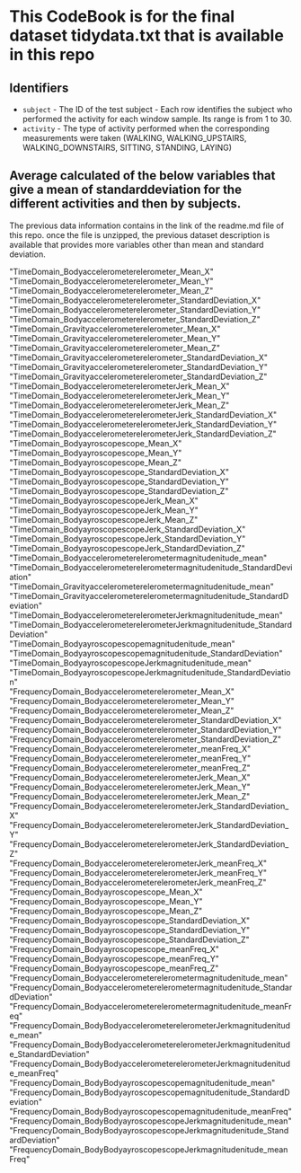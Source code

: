 # This CodeBook is for the final dataset tidydata.txt that is available in this repo

## Identifiers

* `subject` - The ID of the test subject - Each row identifies the subject who performed the activity for each window sample. Its range is from 1 to 30. 
* `activity` - The type of activity performed when the corresponding measurements were taken (WALKING, WALKING_UPSTAIRS, WALKING_DOWNSTAIRS, SITTING, STANDING, LAYING)

## Average calculated of the below variables that give a mean of standarddeviation for the different activities and then by subjects.

The previous data information contains in the link of the readme.md file of this repo. once the file is unzipped, the previous dataset description is available that provides more variables other than mean and standard deviation.

"TimeDomain_Bodyaccelerometerelerometer_Mean_X"                                       
"TimeDomain_Bodyaccelerometerelerometer_Mean_Y"                                       
"TimeDomain_Bodyaccelerometerelerometer_Mean_Z"                                       
"TimeDomain_Bodyaccelerometerelerometer_StandardDeviation_X"                          
"TimeDomain_Bodyaccelerometerelerometer_StandardDeviation_Y"                          
"TimeDomain_Bodyaccelerometerelerometer_StandardDeviation_Z"                          
"TimeDomain_Gravityaccelerometerelerometer_Mean_X"                                    
"TimeDomain_Gravityaccelerometerelerometer_Mean_Y"                                    
"TimeDomain_Gravityaccelerometerelerometer_Mean_Z"                                    
"TimeDomain_Gravityaccelerometerelerometer_StandardDeviation_X"                       
"TimeDomain_Gravityaccelerometerelerometer_StandardDeviation_Y"                       
"TimeDomain_Gravityaccelerometerelerometer_StandardDeviation_Z"                       
"TimeDomain_BodyaccelerometerelerometerJerk_Mean_X"                                   
"TimeDomain_BodyaccelerometerelerometerJerk_Mean_Y"                                   
"TimeDomain_BodyaccelerometerelerometerJerk_Mean_Z"                                   
"TimeDomain_BodyaccelerometerelerometerJerk_StandardDeviation_X"                      
"TimeDomain_BodyaccelerometerelerometerJerk_StandardDeviation_Y"                      
"TimeDomain_BodyaccelerometerelerometerJerk_StandardDeviation_Z"                      
"TimeDomain_Bodyayroscopescope_Mean_X"                                                
"TimeDomain_Bodyayroscopescope_Mean_Y"                                                
"TimeDomain_Bodyayroscopescope_Mean_Z"                                                
"TimeDomain_Bodyayroscopescope_StandardDeviation_X"                                   
"TimeDomain_Bodyayroscopescope_StandardDeviation_Y"                                   
"TimeDomain_Bodyayroscopescope_StandardDeviation_Z"                                   
"TimeDomain_BodyayroscopescopeJerk_Mean_X"                                            
"TimeDomain_BodyayroscopescopeJerk_Mean_Y"                                            
"TimeDomain_BodyayroscopescopeJerk_Mean_Z"                                            
"TimeDomain_BodyayroscopescopeJerk_StandardDeviation_X"                               
"TimeDomain_BodyayroscopescopeJerk_StandardDeviation_Y"                               
"TimeDomain_BodyayroscopescopeJerk_StandardDeviation_Z"                               
"TimeDomain_Bodyaccelerometerelerometermagnitudenitude_mean"                          
"TimeDomain_Bodyaccelerometerelerometermagnitudenitude_StandardDeviation"             
"TimeDomain_Gravityaccelerometerelerometermagnitudenitude_mean"                       
"TimeDomain_Gravityaccelerometerelerometermagnitudenitude_StandardDeviation"          
"TimeDomain_BodyaccelerometerelerometerJerkmagnitudenitude_mean"                      
"TimeDomain_BodyaccelerometerelerometerJerkmagnitudenitude_StandardDeviation"         
"TimeDomain_Bodyayroscopescopemagnitudenitude_mean"                                   
"TimeDomain_Bodyayroscopescopemagnitudenitude_StandardDeviation"                      
"TimeDomain_BodyayroscopescopeJerkmagnitudenitude_mean"                               
"TimeDomain_BodyayroscopescopeJerkmagnitudenitude_StandardDeviation"                  
"FrequencyDomain_Bodyaccelerometerelerometer_Mean_X"                                  
"FrequencyDomain_Bodyaccelerometerelerometer_Mean_Y"                                  
"FrequencyDomain_Bodyaccelerometerelerometer_Mean_Z"                                  
"FrequencyDomain_Bodyaccelerometerelerometer_StandardDeviation_X"                     
"FrequencyDomain_Bodyaccelerometerelerometer_StandardDeviation_Y"                     
"FrequencyDomain_Bodyaccelerometerelerometer_StandardDeviation_Z"                     
"FrequencyDomain_Bodyaccelerometerelerometer_meanFreq_X"                              
"FrequencyDomain_Bodyaccelerometerelerometer_meanFreq_Y"                              
"FrequencyDomain_Bodyaccelerometerelerometer_meanFreq_Z"                              
"FrequencyDomain_BodyaccelerometerelerometerJerk_Mean_X"                              
"FrequencyDomain_BodyaccelerometerelerometerJerk_Mean_Y"                              
"FrequencyDomain_BodyaccelerometerelerometerJerk_Mean_Z"                              
"FrequencyDomain_BodyaccelerometerelerometerJerk_StandardDeviation_X"                 
"FrequencyDomain_BodyaccelerometerelerometerJerk_StandardDeviation_Y"                 
"FrequencyDomain_BodyaccelerometerelerometerJerk_StandardDeviation_Z"                 
"FrequencyDomain_BodyaccelerometerelerometerJerk_meanFreq_X"                          
"FrequencyDomain_BodyaccelerometerelerometerJerk_meanFreq_Y"                          
"FrequencyDomain_BodyaccelerometerelerometerJerk_meanFreq_Z"                          
"FrequencyDomain_Bodyayroscopescope_Mean_X"                                           
"FrequencyDomain_Bodyayroscopescope_Mean_Y"                                           
"FrequencyDomain_Bodyayroscopescope_Mean_Z"                                           
"FrequencyDomain_Bodyayroscopescope_StandardDeviation_X"                              
"FrequencyDomain_Bodyayroscopescope_StandardDeviation_Y"                              
"FrequencyDomain_Bodyayroscopescope_StandardDeviation_Z"                              
"FrequencyDomain_Bodyayroscopescope_meanFreq_X"                                       
"FrequencyDomain_Bodyayroscopescope_meanFreq_Y"                                       
"FrequencyDomain_Bodyayroscopescope_meanFreq_Z"                                       
"FrequencyDomain_Bodyaccelerometerelerometermagnitudenitude_mean"                     
"FrequencyDomain_Bodyaccelerometerelerometermagnitudenitude_StandardDeviation"        
"FrequencyDomain_Bodyaccelerometerelerometermagnitudenitude_meanFreq"                 
"FrequencyDomain_BodyBodyaccelerometerelerometerJerkmagnitudenitude_mean"             
"FrequencyDomain_BodyBodyaccelerometerelerometerJerkmagnitudenitude_StandardDeviation"
"FrequencyDomain_BodyBodyaccelerometerelerometerJerkmagnitudenitude_meanFreq"         
"FrequencyDomain_BodyBodyayroscopescopemagnitudenitude_mean"                          
"FrequencyDomain_BodyBodyayroscopescopemagnitudenitude_StandardDeviation"             
"FrequencyDomain_BodyBodyayroscopescopemagnitudenitude_meanFreq"                      
"FrequencyDomain_BodyBodyayroscopescopeJerkmagnitudenitude_mean"                      
"FrequencyDomain_BodyBodyayroscopescopeJerkmagnitudenitude_StandardDeviation"         
"FrequencyDomain_BodyBodyayroscopescopeJerkmagnitudenitude_meanFreq"                  
 

